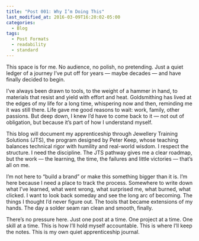 ```yaml
---
title: "Post 001: Why I’m Doing This"
last_modified_at: 2016-03-09T16:20:02-05:00
categories:
  - Blog
tags:
  - Post Formats
  - readability
  - standard
---
```


This space is for me. No audience, no polish, no pretending. Just a quiet ledger of a journey I’ve put off for years — maybe decades — and have finally decided to begin.

I’ve always been drawn to tools, to the weight of a hammer in hand, to materials that resist and yield with effort and heat. Goldsmithing has lived at the edges of my life for a long time, whispering now and then, reminding me it was still there. Life gave me good reasons to wait: work, family, other passions. But deep down, I knew I’d have to come back to it — not out of obligation, but because it’s part of how I understand myself.

This blog will document my apprenticeship through Jewellery Training Solutions (JTS), the program designed by Peter Keep, whose teaching balances technical rigor with humility and real-world wisdom. I respect the structure. I need the discipline. The JTS pathway gives me a clear roadmap, but the work — the learning, the time, the failures and little victories — that’s all on me.

I’m not here to “build a brand” or make this something bigger than it is. I’m here because I need a place to track the process. Somewhere to write down what I’ve learned, what went wrong, what surprised me, what burned, what clicked. I want to look back someday and see the long arc of becoming. The things I thought I’d never figure out. The tools that became extensions of my hands. The day a solder seam ran clean and smooth, finally.

There’s no pressure here. Just one post at a time. One project at a time. One skill at a time. This is how I’ll hold myself accountable. This is where I’ll keep the notes. This is my own quiet apprenticeship journal.

